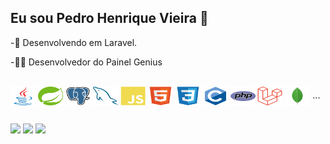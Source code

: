 ## Eu sou Pedro Henrique Vieira 👋

<p>
  -🔭 Desenvolvendo em Laravel.  
</p>
<p>
  -👨‍💻 Desenvolvedor do Painel Genius
</p>


  <div style="display: inline_block"><br>
  <img align="center" alt="Pedro-JAVA"     height="30" width="40" src="https://raw.githubusercontent.com/devicons/devicon/master/icons/java/java-original.svg">
  <img align="center" alt="Pedro-JAVA"     height="30" width="40" src="https://raw.githubusercontent.com/devicons/devicon/master/icons/spring/spring-original.svg">
  <img align="center" alt="Pedro-JAVA"     height="30" width="40" src="https://raw.githubusercontent.com/devicons/devicon/master/icons/postgresql/postgresql-original.svg">
  <img align="center" alt="Pedro-JAVA"     height="30" width="40" src="https://raw.githubusercontent.com/devicons/devicon/master/icons/mysql/mysql-original.svg">  
  <img align="center" alt="Pedro-Js"       height="30" width="40" src="https://raw.githubusercontent.com/devicons/devicon/master/icons/javascript/javascript-plain.svg">
  <img align="center" alt="Pedro-HTML"     height="30" width="40" src="https://raw.githubusercontent.com/devicons/devicon/master/icons/html5/html5-original.svg">
  <img align="center" alt="Pedro-CSS"      height="30" width="40" src="https://raw.githubusercontent.com/devicons/devicon/master/icons/css3/css3-original.svg">
  <img align="center" alt="Pedro-C"        height="30" width="40" src="https://raw.githubusercontent.com/devicons/devicon/master/icons/c/c-original.svg">
  <img align="center" alt="Pedro-PHP"      height="30" width="40" src="https://raw.githubusercontent.com/devicons/devicon/master/icons/php/php-original.svg">
  <img align="center" alt="Pedro-Laravel"  height="30" width="40" src="https://raw.githubusercontent.com/devicons/devicon/master/icons/laravel/laravel-original.svg">
  <img align="center" alt="Pedro-MongoDB"  height="30" width="40" src="https://raw.githubusercontent.com/devicons/devicon/master/icons/mongodb/mongodb-original.svg">
...
</div>

  ##
 
<div> 
  <a href="https://www.youtube.com/channel/UCRzKFBEkqcUixZAp4HjLBBw" target="_blank"><img src="https://img.shields.io/badge/YouTube-FF0000?style=for-the-badge&logo=youtube&logoColor=white" target="_blank"></a>
  <a href="https://www.instagram.com/pedrohviera/" target="_blank"><img src="https://img.shields.io/badge/-Instagram-%23E4405F?style=for-the-badge&logo=instagram&logoColor=white" target="_blank"></a>
  <a href = "mailto:pedrohenri1606@gmail.com"><img src="https://img.shields.io/badge/-Gmail-%23333?style=for-the-badge&logo=gmail&logoColor=white" target="_blank"></a>
</div>
